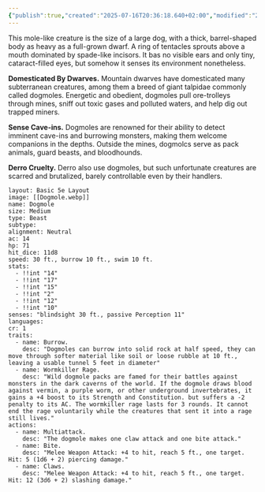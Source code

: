 ```yaml
---
{"publish":true,"created":"2025-07-16T20:36:18.640+02:00","modified":"2025-05-31T12:12:02.000+02:00","cssclasses":""}
---
```



This mole-like creature is the size of a large dog, with a thick,
barrel-shaped body as heavy as a full-grown dwarf. A ring of
tentacles sprouts above a mouth dominated by spade-like incisors.
It bas no visible ears and only tiny, cataract-filled eyes, but
somehow it senses its environment nonetheless.

**Domesticated By Dwarves.** Mountain dwarves have
domesticated many subterranean creatures, among them a breed
of giant talpidae commonly called dogmoles. Energetic and
obedient, dogmoles pull ore-trolleys through mines, sniff out
toxic gases and polluted waters, and help dig out trapped miners.

**Sense Cave-ins.** Dogmoles are renowned for their ability to
detect imminent cave-ins and burrowing monsters, making
them welcome companions in the depths. Outside the mines,
dogmolcs serve as pack animals, guard beasts, and bloodhounds.

**Derro Cruelty.** Derro also use dogmoles, but such
unfortunate creatures are scarred and brutalized, barely
controllable even by their handlers.

```statblock
layout: Basic 5e Layout
image: [[Dogmole.webp]]
name: Dogmole
size: Medium
type: Beast
subtype: 
alignment: Neutral
ac: 14
hp: 71
hit_dice: 11d8
speed: 30 ft., burrow 10 ft., swim 10 ft.
stats: 
  - !!int "14"
  - !!int "17"
  - !!int "15"
  - !!int "2"
  - !!int "12"
  - !!int "10"
senses: "blindsight 30 ft., passive Perception 11"
languages: 
cr: 1
traits:
  - name: Burrow.
    desc: "Dogmoles can burrow into solid rock at half speed, they can move through softer material like soil or loose rubble at 10 ft., leaving a usable tunnel 5 feet in diameter"
  - name: Wormkiller Rage.
    desc: "Wild dogmole packs are famed for their battles against monsters in the dark caverns of the world. If the dogmole draws blood against vermin, a purple worm, or other underground invertebrates, it gains a +4 boost to its Strength and Constitution. but suffers a -2 penalty to its AC. The wormkiller rage lasts for 3 rounds. It cannot end the rage voluntarily while the creatures that sent it into a rage still lives."
actions:
  - name: Multiattack.
    desc: "The dogmole makes one claw attack and one bite attack."
  - name: Bite. 
    desc: "Melee Weapon Attack: +4 to hit, reach 5 ft., one target. Hit: 5 (1d6 + 2) piercing damage."
  - name: Claws. 
    desc: "Melee Weapon Attack: +4 to hit, reach 5 ft., one target. Hit: 12 (3d6 + 2) slashing damage."
```

